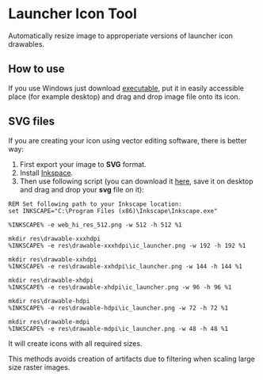 Launcher Icon Tool
================

Automatically resize image to approperiate versions of launcher icon drawables.

How to use
----------------

If you use Windows just download [executable](https://github.com/mrpyo/LauncherIconTool/raw/master/LIT.exe), put it in easily accessible place (for example desktop) 
and drag and drop image file onto its icon.


SVG files
----------------

If you are creating your icon using vector editing software, there is better way: 

1. First export your image to **SVG** format.
2. Install [Inkspace](http://www.inkscape.org/en/).
3. Then use following script (you can download it [here](), save it on desktop and drag and drop your **svg** file on it):

```
REM Set following path to your Inkscape location:
set INKSCAPE="C:\Program Files (x86)\Inkscape\Inkscape.exe"

%INKSCAPE% -e web_hi_res_512.png -w 512 -h 512 %1

mkdir res\drawable-xxxhdpi
%INKSCAPE% -e res\drawable-xxxhdpi\ic_launcher.png -w 192 -h 192 %1

mkdir res\drawable-xxhdpi
%INKSCAPE% -e res\drawable-xxhdpi\ic_launcher.png -w 144 -h 144 %1

mkdir res\drawable-xhdpi
%INKSCAPE% -e res\drawable-xhdpi\ic_launcher.png -w 96 -h 96 %1

mkdir res\drawable-hdpi
%INKSCAPE% -e res\drawable-hdpi\ic_launcher.png -w 72 -h 72 %1

mkdir res\drawable-mdpi
%INKSCAPE% -e res\drawable-mdpi\ic_launcher.png -w 48 -h 48 %1
```

It will create icons with all required sizes. 

This methods avoids creation of artifacts due to filtering when scaling large size raster images.
